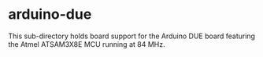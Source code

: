# arduino-due

This sub-directory holds board support for the Arduino DUE board
featuring the Atmel ATSAM3X8E MCU running at 84 MHz.
